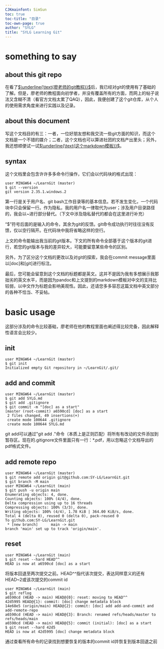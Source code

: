 ```yaml
---
CJKmainfont: SimSun
toc: true
toc-title: "目录"
toc-own-page: true
author: "SYLG"
title: "SYLG Learning Git"
---
```


# something to say

## about this git repo

在看了[$\underline{\text{廖老师的git教程}}$](https://www.liaoxuefeng.com/wiki/896043488029600#0)后，我已经对git的使用有了基础的了解。但是，廖老师的教程面向初学者，并没有覆盖所有的方面，而网上的帖子说法又含糊不清（看官方文档太累了QAQ），因此，我便创建了这个git仓库，从个人的使用需求角度来进行实践以及记录。

## about this document

写这个文档目的有三：一者，一位好朋友想和我交流一些git方面的知识，而这个文档是一个不错的媒介；二者，这个文档也可以算进社团的文档产出里头；另外，我还想顺便试一试[$\underline{\text{这个markdown模板}}$](https://github.com/Wandmalfarbe/pandoc-latex-template)。

## syntax

这个文档里会包含许许多多命令行操作，它们会以代码块的格式出现：

```
user MINGW64 ~/LearnGit (master)
$ git --version
git version 2.35.1.windows.2
```

第一行是关于用户名、git bash工作目录等的基本信息。若不发生变化，一个代码块中只会保留一行。作为隐私，我的用户名一律取代为user；涉及用户目录路径的，我会以~进行部分替代。（下文中涉及隐私替代的都会在这里进行补充）

“$”符号后面的是输入的命令，其余为git的反馈。git命令成功执行时往往没有反馈，仅以空行隔开。在代码块中我将省略这样的空行。

上文的命令能输出我当前的git版本。下文的所有命令全部基于这个版本的git进行，若您的git版本与我的差异较大，可能要留意某些命令的区别。

另外，为了区分这个文档的更改以及对git的探索，我会在commit message里面以\[doc\]和\[git\]进行标注。

最后，您可能会留意到这个文档的标题都是英文。这并不是因为我有多想展示我那拙劣的英文水平，而是因为pandoc和上文提到的markdown模板对中文的支持比较弱，以中文作为标题会影响美观性。因此，还请您多多容忍这篇文档中英文部分的各种不恰当、不妥帖。

# basic usage

这部分涉及的命令比较基础，廖老师在他的教程里面也阐述得比较完备，因此解释性语言会比较少。

## init

```
user MINGW64 ~/LearnGit (master)
$ git init
Initialized empty Git repository in ~/LearnGit/.git/
```

## add and commit

```
user MINGW64 ~/LearnGit (master)
$ git add SYLG.md
$ git add .gitignore
$ git commit -m "[doc] as a start"
[master (root-commit) a6590cd] [doc] as a start
 2 files changed, 49 insertions(+)
 create mode 100644 .gitignore
 create mode 100644 SYLG.md
```

git add可以通过"git add ."命令（本质上是正则匹配）将所有有改动的文件添加到暂存区。现在的.gitignore文件里面只有一行：\*.pdf，用以忽略这个文档导出的pdf格式文件。

## add remote repo

```
user MINGW64 ~/LearnGit (master)
$ git remote add origin git@github.com:SY-LG/LearnGit.git
$ git branch -M main
user MINGW64 ~/LearnGit (main)
$ git push -u origin main
Enumerating objects: 4, done.
Counting objects: 100% (4/4), done.
Delta compression using up to 16 threads
Compressing objects: 100% (3/3), done.
Writing objects: 100% (4/4), 1.78 KiB | 364.00 KiB/s, done.
Total 4 (delta 0), reused 0 (delta 0), pack-reused 0
To github.com:SY-LG/LearnGit.git
 * [new branch]      main -> main
branch 'main' set up to track 'origin/main'.
```

## reset

```
user MINGW64 ~/LearnGit (main)
$ git reset --hard HEAD^^
HEAD is now at a6590cd [doc] as a start
```

将版本回退至两次提交之前。HEAD^^指代该次提交，表达同样意义的还有HEAD~2或该次提交的commit id

```
user MINGW64 ~/LearnGit (main)
$ git reflog
a6590cd (HEAD -> main) HEAD@{0}: reset: moving to HEAD^^
42d5995 HEAD@{1}: commit: [doc] change metadata block
14e68e5 (origin/main) HEAD@{2}: commit: [doc] add add-and-commit and add-remote-repo
a6590cd (HEAD -> main) HEAD@{3}: Branch: renamed refs/heads/master to refs/heads/main
a6590cd (HEAD -> main) HEAD@{5}: commit (initial): [doc] as a start
$ git reset --hard 42d5
HEAD is now at 42d5995 [doc] change metadata block
```

通过查看所有命令的记录找到想要恢复的版本的commit id并恢复到版本回退之前